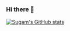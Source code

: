 ### Hi there 👋

<!--
**Sugam12/profile** is a ✨ _special_ ✨ repository because its `README.md` (this file) appears on your GitHub profile.

Here are some ideas to get you started:

- 🔭 I’m currently working on ...
- 🌱 I’m currently learning ...
- 👯 I’m looking to collaborate on ...
- 🤔 I’m looking for help with ...
- 💬 Ask me about ...
- 📫 How to reach me: ...
- 😄 Pronouns: ...
- ⚡ Fun fact: ...
-->



[![Sugam's GitHub stats](https://github-readme-stats.vercel.app/api/top-langs/?username=SugamAcharya&theme=algolia&show_icons=true)](https://github.com/SugamAcharya/github-readme-stats)
